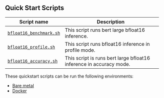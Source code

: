 <!--- 40. Quick Start Scripts -->
## Quick Start Scripts


| Script name | Description |
|-------------|-------------|
| [`bfloat16_benchmark.sh`](bfloat16_benchmark.sh) | This script runs bert large bfloat16 inference. |
| [`bfloat16_profile.sh`](bfloat16_profile.sh) | This script runs bfloat16 inference in profile mode. |
| [`bfloat16_accuracy.sh`](bfloat16_accuracy.sh) | This script is runs bert large bfloat16 inference in accuracy mode. |

These quickstart scripts can be run the following environments:
* [Bare metal](#bare-metal)
* [Docker](#docker)

